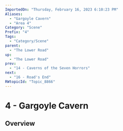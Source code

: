 ```yaml
---
ImportedOn: "Thursday, February 16, 2023 6:10:23 PM"
Aliases:
  - "Gargoyle Cavern"
  - "Area 4"
Category: "Scene"
Prefix: "4"
Tags:
  - "Category/Scene"
parent:
  - "The Lower Road"
up:
  - "The Lower Road"
prev:
  - "14 - Caverns of the Seven Horrors"
next:
  - "16 - Road's End"
RWtopicId: "Topic_8866"
---
```

# 4 - Gargoyle Cavern
## Overview
